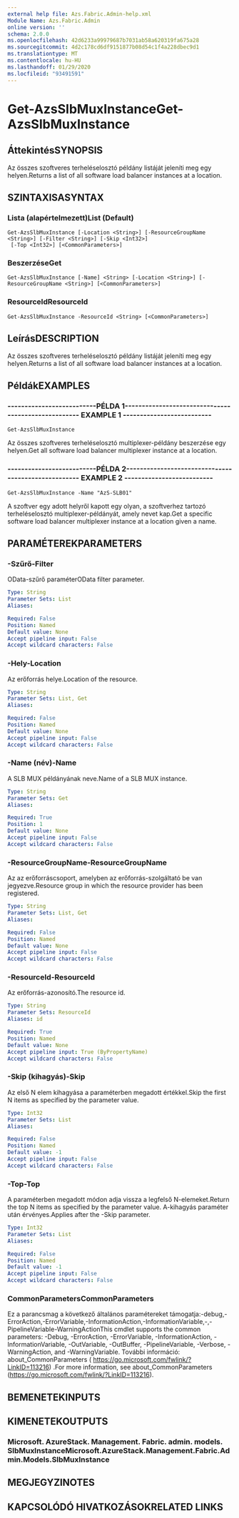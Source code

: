 ```yaml
---
external help file: Azs.Fabric.Admin-help.xml
Module Name: Azs.Fabric.Admin
online version: ''
schema: 2.0.0
ms.openlocfilehash: 42d6233a99979687b7031ab58a620319fa675a28
ms.sourcegitcommit: 4d2c178cd6df9151877b08d54c1f4a228dbec9d1
ms.translationtype: MT
ms.contentlocale: hu-HU
ms.lasthandoff: 01/29/2020
ms.locfileid: "93491591"
---
```

# <span data-ttu-id="37a4d-101">Get-AzsSlbMuxInstance</span><span class="sxs-lookup"><span data-stu-id="37a4d-101">Get-AzsSlbMuxInstance</span></span>

## <span data-ttu-id="37a4d-102">Áttekintés</span><span class="sxs-lookup"><span data-stu-id="37a4d-102">SYNOPSIS</span></span>
<span data-ttu-id="37a4d-103">Az összes szoftveres terheléselosztó példány listáját jeleníti meg egy helyen.</span><span class="sxs-lookup"><span data-stu-id="37a4d-103">Returns a list of all software load balancer instances at a location.</span></span>

## <span data-ttu-id="37a4d-104">SZINTAXISA</span><span class="sxs-lookup"><span data-stu-id="37a4d-104">SYNTAX</span></span>

### <span data-ttu-id="37a4d-105">Lista (alapértelmezett)</span><span class="sxs-lookup"><span data-stu-id="37a4d-105">List (Default)</span></span>
```
Get-AzsSlbMuxInstance [-Location <String>] [-ResourceGroupName <String>] [-Filter <String>] [-Skip <Int32>]
 [-Top <Int32>] [<CommonParameters>]
```

### <span data-ttu-id="37a4d-106">Beszerzése</span><span class="sxs-lookup"><span data-stu-id="37a4d-106">Get</span></span>
```
Get-AzsSlbMuxInstance [-Name] <String> [-Location <String>] [-ResourceGroupName <String>] [<CommonParameters>]
```

### <span data-ttu-id="37a4d-107">ResourceId</span><span class="sxs-lookup"><span data-stu-id="37a4d-107">ResourceId</span></span>
```
Get-AzsSlbMuxInstance -ResourceId <String> [<CommonParameters>]
```

## <span data-ttu-id="37a4d-108">Leírás</span><span class="sxs-lookup"><span data-stu-id="37a4d-108">DESCRIPTION</span></span>
<span data-ttu-id="37a4d-109">Az összes szoftveres terheléselosztó példány listáját jeleníti meg egy helyen.</span><span class="sxs-lookup"><span data-stu-id="37a4d-109">Returns a list of all software load balancer instances at a location.</span></span>

## <span data-ttu-id="37a4d-110">Példák</span><span class="sxs-lookup"><span data-stu-id="37a4d-110">EXAMPLES</span></span>

### <span data-ttu-id="37a4d-111">--------------------------PÉLDA 1--------------------------</span><span class="sxs-lookup"><span data-stu-id="37a4d-111">-------------------------- EXAMPLE 1 --------------------------</span></span>
```
Get-AzsSlbMuxInstance
```

<span data-ttu-id="37a4d-112">Az összes szoftveres terheléselosztó multiplexer-példány beszerzése egy helyen.</span><span class="sxs-lookup"><span data-stu-id="37a4d-112">Get all software load balancer multiplexer instance at a location.</span></span>

### <span data-ttu-id="37a4d-113">--------------------------PÉLDA 2--------------------------</span><span class="sxs-lookup"><span data-stu-id="37a4d-113">-------------------------- EXAMPLE 2 --------------------------</span></span>
```
Get-AzsSlbMuxInstance -Name "AzS-SLB01"
```

<span data-ttu-id="37a4d-114">A szoftver egy adott helyről kapott egy olyan, a szoftverhez tartozó terheléselosztó multiplexer-példányát, amely nevet kap.</span><span class="sxs-lookup"><span data-stu-id="37a4d-114">Get a specific software load balancer multiplexer instance at a location given a name.</span></span>

## <span data-ttu-id="37a4d-115">PARAMÉTEREK</span><span class="sxs-lookup"><span data-stu-id="37a4d-115">PARAMETERS</span></span>

### <span data-ttu-id="37a4d-116">-Szűrő</span><span class="sxs-lookup"><span data-stu-id="37a4d-116">-Filter</span></span>
<span data-ttu-id="37a4d-117">OData-szűrő paraméter</span><span class="sxs-lookup"><span data-stu-id="37a4d-117">OData filter parameter.</span></span>

```yaml
Type: String
Parameter Sets: List
Aliases: 

Required: False
Position: Named
Default value: None
Accept pipeline input: False
Accept wildcard characters: False
```

### <span data-ttu-id="37a4d-118">-Hely</span><span class="sxs-lookup"><span data-stu-id="37a4d-118">-Location</span></span>
<span data-ttu-id="37a4d-119">Az erőforrás helye.</span><span class="sxs-lookup"><span data-stu-id="37a4d-119">Location of the resource.</span></span>

```yaml
Type: String
Parameter Sets: List, Get
Aliases: 

Required: False
Position: Named
Default value: None
Accept pipeline input: False
Accept wildcard characters: False
```

### <span data-ttu-id="37a4d-120">-Name (név)</span><span class="sxs-lookup"><span data-stu-id="37a4d-120">-Name</span></span>
<span data-ttu-id="37a4d-121">A SLB MUX példányának neve.</span><span class="sxs-lookup"><span data-stu-id="37a4d-121">Name of a SLB MUX instance.</span></span>

```yaml
Type: String
Parameter Sets: Get
Aliases: 

Required: True
Position: 1
Default value: None
Accept pipeline input: False
Accept wildcard characters: False
```

### <span data-ttu-id="37a4d-122">-ResourceGroupName</span><span class="sxs-lookup"><span data-stu-id="37a4d-122">-ResourceGroupName</span></span>
<span data-ttu-id="37a4d-123">Az az erőforráscsoport, amelyben az erőforrás-szolgáltató be van jegyezve.</span><span class="sxs-lookup"><span data-stu-id="37a4d-123">Resource group in which the resource provider has been registered.</span></span>

```yaml
Type: String
Parameter Sets: List, Get
Aliases: 

Required: False
Position: Named
Default value: None
Accept pipeline input: False
Accept wildcard characters: False
```

### <span data-ttu-id="37a4d-124">-ResourceId</span><span class="sxs-lookup"><span data-stu-id="37a4d-124">-ResourceId</span></span>
<span data-ttu-id="37a4d-125">Az erőforrás-azonosító.</span><span class="sxs-lookup"><span data-stu-id="37a4d-125">The resource id.</span></span>

```yaml
Type: String
Parameter Sets: ResourceId
Aliases: id

Required: True
Position: Named
Default value: None
Accept pipeline input: True (ByPropertyName)
Accept wildcard characters: False
```

### <span data-ttu-id="37a4d-126">-Skip (kihagyás)</span><span class="sxs-lookup"><span data-stu-id="37a4d-126">-Skip</span></span>
<span data-ttu-id="37a4d-127">Az első N elem kihagyása a paraméterben megadott értékkel.</span><span class="sxs-lookup"><span data-stu-id="37a4d-127">Skip the first N items as specified by the parameter value.</span></span>

```yaml
Type: Int32
Parameter Sets: List
Aliases: 

Required: False
Position: Named
Default value: -1
Accept pipeline input: False
Accept wildcard characters: False
```

### <span data-ttu-id="37a4d-128">-Top</span><span class="sxs-lookup"><span data-stu-id="37a4d-128">-Top</span></span>
<span data-ttu-id="37a4d-129">A paraméterben megadott módon adja vissza a legfelső N-elemeket.</span><span class="sxs-lookup"><span data-stu-id="37a4d-129">Return the top N items as specified by the parameter value.</span></span>
<span data-ttu-id="37a4d-130">A-kihagyás paraméter után érvényes.</span><span class="sxs-lookup"><span data-stu-id="37a4d-130">Applies after the -Skip parameter.</span></span>

```yaml
Type: Int32
Parameter Sets: List
Aliases: 

Required: False
Position: Named
Default value: -1
Accept pipeline input: False
Accept wildcard characters: False
```

### <span data-ttu-id="37a4d-131">CommonParameters</span><span class="sxs-lookup"><span data-stu-id="37a4d-131">CommonParameters</span></span>
<span data-ttu-id="37a4d-132">Ez a parancsmag a következő általános paramétereket támogatja:-debug,-ErrorAction,-ErrorVariable,-InformationAction,-InformationVariable,-,-PipelineVariable-WarningAction</span><span class="sxs-lookup"><span data-stu-id="37a4d-132">This cmdlet supports the common parameters: -Debug, -ErrorAction, -ErrorVariable, -InformationAction, -InformationVariable, -OutVariable, -OutBuffer, -PipelineVariable, -Verbose, -WarningAction, and -WarningVariable.</span></span> <span data-ttu-id="37a4d-133">További információ: about_CommonParameters ( https://go.microsoft.com/fwlink/?LinkID=113216) .</span><span class="sxs-lookup"><span data-stu-id="37a4d-133">For more information, see about_CommonParameters (https://go.microsoft.com/fwlink/?LinkID=113216).</span></span>

## <span data-ttu-id="37a4d-134">BEMENETEK</span><span class="sxs-lookup"><span data-stu-id="37a4d-134">INPUTS</span></span>

## <span data-ttu-id="37a4d-135">KIMENETEK</span><span class="sxs-lookup"><span data-stu-id="37a4d-135">OUTPUTS</span></span>

### <span data-ttu-id="37a4d-136">Microsoft. AzureStack. Management. Fabric. admin. models. SlbMuxInstance</span><span class="sxs-lookup"><span data-stu-id="37a4d-136">Microsoft.AzureStack.Management.Fabric.Admin.Models.SlbMuxInstance</span></span>

## <span data-ttu-id="37a4d-137">MEGJEGYZI</span><span class="sxs-lookup"><span data-stu-id="37a4d-137">NOTES</span></span>

## <span data-ttu-id="37a4d-138">KAPCSOLÓDÓ HIVATKOZÁSOK</span><span class="sxs-lookup"><span data-stu-id="37a4d-138">RELATED LINKS</span></span>

